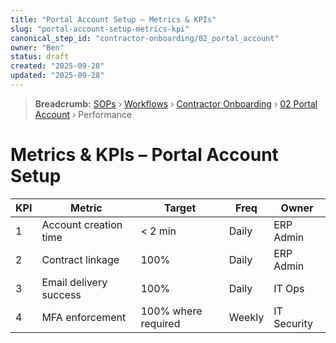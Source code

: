 ```yaml
---
title: "Portal Account Setup – Metrics & KPIs"
slug: "portal-account-setup-metrics-kpi"
canonical_step_id: "contractor-onboarding/02_portal_account"
owner: "Ben"
status: draft
created: "2025-09-28"
updated: "2025-09-28"
---
```


> **Breadcrumb:** [SOPs](/docs/sop/README.md) › [Workflows](/docs/sop/workflow/README.md) › [Contractor Onboarding](../) › [02 Portal Account](../02_portal_account/README.md) › Performance


# Metrics & KPIs – Portal Account Setup

| KPI | Metric | Target | Freq | Owner |
|-----|--------|--------|------|-------|
| 1 | Account creation time | < 2 min | Daily | ERP Admin |
| 2 | Contract linkage | 100% | Daily | ERP Admin |
| 3 | Email delivery success | 100% | Daily | IT Ops |
| 4 | MFA enforcement | 100% where required | Weekly | IT Security |
